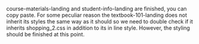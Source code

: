 course-materials-landing and student-info-landing are finished, you can copy paste. For some peculiar reason the textbook-101-landing does not inherit its styles the same way as it should so we
need to double check if it inherits shopping_2.css in addition to its in line style. However, the styling should be finished at this point.
